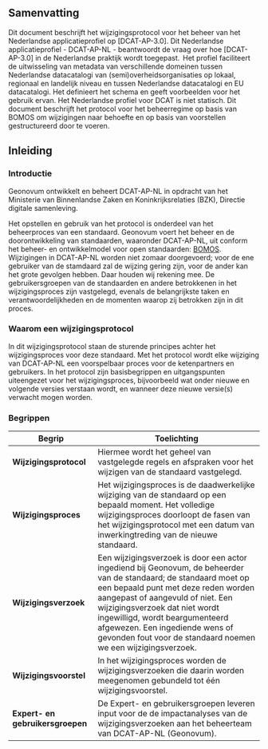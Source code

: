 ## Samenvatting  

Dit document beschrijft het wijzigingsprotocol voor het beheer van het Nederlandse applicatieprofiel op [DCAT-AP-3.0]. Dit Nederlandse applicatieprofiel - DCAT-AP-NL - beantwoordt de vraag over hoe [DCAT-AP-3.0] in de Nederlandse praktijk wordt toegepast.  Het profiel faciliteert de uitwisseling van metadata van verschillende domeinen tussen Nederlandse datacatalogi van (semi)overheidsorganisaties op lokaal, regionaal en landelijk niveau en tussen Nederlandse datacatalogi en EU datacatalogi. Het definieert het schema en geeft voorbeelden voor het gebruik ervan. Het Nederlandse profiel voor DCAT is niet statisch. Dit document beschrijft het protocol voor het beheerregime op basis van BOMOS om wijzigingen naar behoefte en op basis van voorstellen gestructureerd door te voeren. 

## Inleiding

### Introductie

Geonovum ontwikkelt en beheert DCAT-AP-NL in opdracht van het Ministerie van Binnenlandse Zaken en Koninkrijksrelaties (BZK), Directie digitale samenleving. 

Het opstellen en gebruik van het protocol is onderdeel van het beheerproces van een standaard. Geonovum voert het beheer en de doorontwikkeling van standaarden, waaronder DCAT-AP-NL, uit conform het beheer- en ontwikkelmodel voor open standaarden: <a href='https://www.logius.nl/diensten/bomos' target='_blank'>BOMOS</a>.
Wijzigingen in DCAT-AP-NL worden niet zomaar doorgevoerd; voor de ene gebruiker van de stamdaard zal de wijzing gering zijn, voor de ander kan het grote gevolgen hebben. Daar houden wij rekening mee. De gebruikersgroepen van de standaarden en andere betrokkenen in het wijzigingsproces zijn vastgelegd, evenals de belangrijkste taken en verantwoordelijkheden en de momenten waarop zij betrokken zijn in dit proces.

### Waarom een wijzigingsprotocol

In dit wijzigingsprotocol staan de sturende principes achter het wijzigingsproces voor deze standaard. Met het protocol wordt elke wijziging van DCAT-AP-NL een voorspelbaar proces voor de ketenpartners en gebruikers. In het protocol zijn basisbegrippen en uitgangspunten uiteengezet voor het wijzigingsproces, bijvoorbeeld wat onder nieuwe en volgende versies verstaan wordt, en wanneer deze nieuwe versie(s) verwacht mogen worden.

### Begrippen

| Begrip | Toelichting | 
|------------|---------|
| **Wijzigingsprotocol**  | Hiermee wordt het geheel van vastgelegde regels en afspraken voor het wijzigen van de standaard vastgelegd.        |
| **Wijzigingsproces**  |  Het wijzigingsproces is de daadwerkelijke wijziging van de standaard op een bepaald moment. Het volledige wijzigingsproces doorloopt de fasen van het wijzigingsprotocol met een datum van inwerkingtreding van de nieuwe standaard.        |
| **Wijzigingsverzoek**  | Een wijzigingsverzoek is door een actor ingediend bij Geonovum, de beheerder van de standaard; de standaard moet op een bepaald punt met deze reden worden aangepast of aangevuld of niet. Een wijzigingsverzoek dat niet wordt ingewilligd, wordt beargumenteerd afgewezen. Een ingediende wens of gevonden fout voor de standaard noemen we een wijzigingsverzoek.|
| **Wijzigingsvoorstel** | In het wijzigingsproces worden de wijzigingsverzoeken die daarin worden meegenomen gebundeld tot één wijzigingsvoorstel.        |
|**Expert- en gebruikersgroepen** |	De Expert- en gebruikersgroepen leveren input voor de de impactanalyses van de wijzigingsverzoeken aan het beheerteam van DCAT-AP-NL (Geonovum).